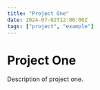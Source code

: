 ```yaml
---
title: "Project One"
date: 2024-07-02T12:00:00Z
tags: ["project", "example"]
---
```


# Project One

Description of project one.
